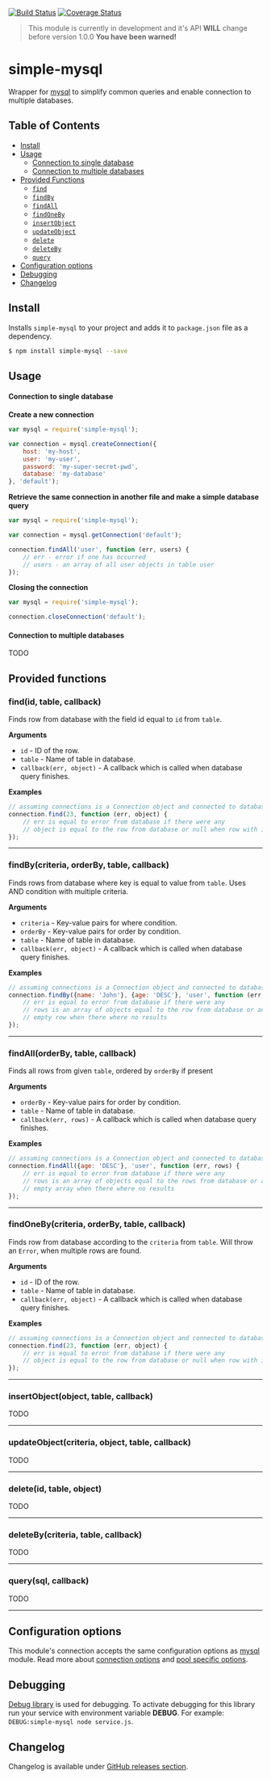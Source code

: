 [![Build Status](https://travis-ci.org/Autlo/simple-mysql.svg?branch=master)](https://travis-ci.org/Autlo/simple-mysql)
[![Coverage Status](https://coveralls.io/repos/github/Autlo/simple-mysql/badge.svg?branch=master)](https://coveralls.io/github/Autlo/simple-mysql?branch=master)

> This module is currently in development and it's API **WILL** change before version 1.0.0
> **You have been warned!**

# simple-mysql
Wrapper for [mysql](https://www.npmjs.com/package/mysql) to simplify common queries and enable connection to multiple databases.

## Table of Contents

- [Install](#install)
- [Usage](#usage)
  - [Connection to single database](#connection-to-single-database)
  - [Connection to multiple databases](#connection-to-multiple-databases)
- [Provided Functions](#provided-functions)
  - [`find`](#find)
  - [`findBy`](#findBy)
  - [`findAll`](#findAll)
  - [`findOneBy`](#findOneBy)
  - [`insertObject`](#insertObject)
  - [`updateObject`](#updateObject)
  - [`delete`](#delete)
  - [`deleteBy`](#deleteBy)
  - [`query`](#query)
- [Configuration options](#configuration-options)
- [Debugging](#debugging)
- [Changelog](#changelog)

## Install

Installs `simple-mysql` to your project and adds it to `package.json` file as a dependency.


```sh
$ npm install simple-mysql --save
```

## Usage

#### Connection to single database

**Create a new connection**

```js
var mysql = require('simple-mysql');

var connection = mysql.createConnection({
    host: 'my-host',
    user: 'my-user',
    password: 'my-super-secret-pwd',
    database: 'my-database'
}, 'default');
```

**Retrieve the same connection in another file and make a simple database query**

```js
var mysql = require('simple-mysql');

var connection = mysql.getConnection('default');

connection.findAll('user', function (err, users) {
    // err - error if one has occurred
    // users - an array of all user objects in table user
});
```

**Closing the connection**
```js
var mysql = require('simple-mysql');

connection.closeConnection('default');
```

#### Connection to multiple databases

TODO

## Provided functions

### find(id, table, callback)

Finds row from database with the field id equal to `id` from `table`. 

**Arguments**

* `id` - ID of the row.
* `table` - Name of table in database.
* `callback(err, object)` - A callback which is called when database query finishes.

**Examples**

```js
// assuming connections is a Connection object and connected to database
connection.find(23, function (err, object) {
    // err is equal to error from database if there were any
    // object is equal to the row from database or null when row with id 23 was not found
});
```

---

### findBy(criteria, orderBy, table, callback)

Finds rows from database where key is equal to value from `table`. Uses AND condition with multiple criteria. 

**Arguments**

* `criteria` - Key-value pairs for where condition.
* `orderBy` - Key-value pairs for order by condition.
* `table` - Name of table in database.
* `callback(err, object)` - A callback which is called when database query finishes.

**Examples**

```js
// assuming connections is a Connection object and connected to database
connection.findBy({name: 'John'}, {age: 'DESC'}, 'user', function (err, rows) {
    // err is equal to error from database if there were any
    // rows is an array of objects equal to the row from database or an 
    // empty row when there where no results
});
```

---

### findAll(orderBy, table, callback)

Finds all rows from given `table`, ordered by `orderBy` if present 

**Arguments**

* `orderBy` - Key-value pairs for order by condition.
* `table` - Name of table in database.
* `callback(err, rows)` - A callback which is called when database query finishes.

**Examples**

```js
// assuming connections is a Connection object and connected to database
connection.findAll({age: 'DESC'}, 'user', function (err, rows) {
    // err is equal to error from database if there were any
    // rows is an array of objects equal to the rows from database or an 
    // empty array when there where no results
});
```

---

### findOneBy(criteria, orderBy, table, callback)

Finds row from database according to the `criteria` from `table`. Will throw an `Error`, when multiple rows are found.

**Arguments**

* `id` - ID of the row.
* `table` - Name of table in database.
* `callback(err, object)` - A callback which is called when database query finishes.

**Examples**

```js
// assuming connections is a Connection object and connected to database
connection.find(23, function (err, object) {
    // err is equal to error from database if there were any
    // object is equal to the row from database or null when row with id 23 was not found
});
```

---

### insertObject(object, table, callback)

TODO

---

### updateObject(criteria, object, table, callback)

TODO

---

### delete(id, table, object)

TODO

---

### deleteBy(criteria, table, callback)

TODO

---

### query(sql, callback)

TODO

---

## Configuration options

This module's connection accepts the same configuration options as [mysql](https://www.npmjs.com/package/mysql) module. Read more about [connection options](https://www.npmjs.com/package/mysql#connection-options) and [pool specific options](https://www.npmjs.com/package/mysql#pool-options).

## Debugging

[Debug library](https://www.npmjs.com/package/debug) is used for debugging. To activate debugging for this library run
your service with environment variable **DEBUG**. For example: `DEBUG:simple-mysql node service.js`.

## Changelog

Changelog is available under [GitHub releases section](https://github.com/Autlo/simple-mysql/releases).

